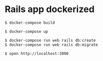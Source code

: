 # Rails app dockerized


```
$ docker-compose build
```

```
$ docker-compose up
```

```
$ docker-compose run web rails db:create
$ docker-compose run web rails db:migrate
```

```
$ open http://localhost:3000
```

